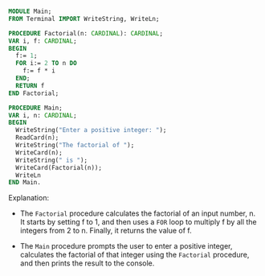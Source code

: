 ```modula-2

MODULE Main;
FROM Terminal IMPORT WriteString, WriteLn;

PROCEDURE Factorial(n: CARDINAL): CARDINAL;
VAR i, f: CARDINAL;
BEGIN
  f:= 1;
  FOR i:= 2 TO n DO
    f:= f * i
  END;
  RETURN f
END Factorial;

PROCEDURE Main;
VAR i, n: CARDINAL;
BEGIN
  WriteString("Enter a positive integer: ");
  ReadCard(n);
  WriteString("The factorial of ");
  WriteCard(n);
  WriteString(" is ");
  WriteCard(Factorial(n));
  WriteLn
END Main.

```

Explanation:

* The `Factorial` procedure calculates the factorial of an input number, n. It starts by setting f to 1, and then uses a `FOR` loop to multiply f by all the integers from 2 to n. Finally, it returns the value of f.

* The `Main` procedure prompts the user to enter a positive integer, calculates the factorial of that integer using the `Factorial` procedure, and then prints the result to the console.